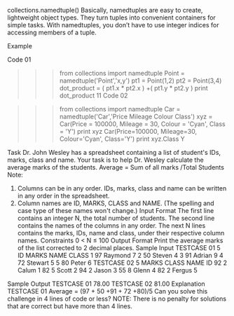collections.namedtuple()
Basically, namedtuples are easy to create, lightweight object types.
They turn tuples into convenient containers for simple tasks.
With namedtuples, you don’t have to use integer indices for accessing members of a tuple.

Example

Code 01

>>> from collections import namedtuple
>>> Point = namedtuple('Point','x,y')
>>> pt1 = Point(1,2)
>>> pt2 = Point(3,4)
>>> dot_product = ( pt1.x * pt2.x ) +( pt1.y * pt2.y )
>>> print dot_product
11
Code 02

>>> from collections import namedtuple
>>> Car = namedtuple('Car','Price Mileage Colour Class')
>>> xyz = Car(Price = 100000, Mileage = 30, Colour = 'Cyan', Class = 'Y')
>>> print xyz
Car(Price=100000, Mileage=30, Colour='Cyan', Class='Y')
>>> print xyz.Class
Y
﻿

Task
Dr. John Wesley has a spreadsheet containing a list of student's IDs, marks, class and name. Your task is to help Dr. Wesley calculate the average marks of the students.
Average =
Sum of all marks /Total Students
Note:
1. Columns can be in any order. IDs, marks, class and name can be written in any order in the spreadsheet.
2. Column names are ID, MARKS, CLASS and NAME. (The spelling and case type of these names won't change.)
Input Format
The first line contains an integer N, the total number of students.
The second line contains the names of the columns in any order.
The next N lines contains the marks, IDs, name and class, under their respective column names.
Constraints
0 < N ≤ 100
Output Format
Print the average marks of the list corrected to 2 decimal places.
Sample Input
TESTCASE 01
5
ID
MARKS
NAME
CLASS
1
97
Raymond 7
2
50
Steven 4
3
91
Adrian
9
4
72
Stewart 5
5
80
Peter
6
TESTCASE 02
5
MARKS
CLASS
NAME
ID
92
2
Calum
1
82
5
Scott
2
94
2
Jason
3
55
8
Glenn
4
82
2
Fergus 5                                                                                                                                                                                                              ﻿

Sample Output
TESTCASE 01
78.00
TESTCASE 02
81.00
Explanation
TESTCASE 01
Average = (97 + 50 +91 + 72 +80)/5
Can you solve this challenge in 4 lines of code or less?
NOTE: There is no penalty for solutions that are correct but have more than 4 lines.
